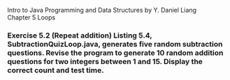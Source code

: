 Intro to Java Programming and Data Structures by Y. Daniel Liang <br/>
Chapter 5 Loops

### Exercise 5.2 (Repeat addition) Listing 5.4, SubtractionQuizLoop.java, generates five random subtraction questions. Revise the program to generate 10 random addition questions for two integers between 1 and 15. Display the correct count and test time.
